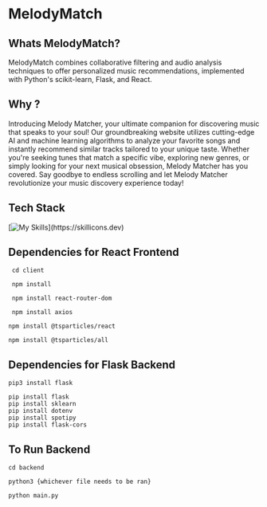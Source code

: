 # MelodyMatch

## Whats MelodyMatch?

MelodyMatch combines collaborative filtering and audio analysis techniques to offer personalized music recommendations, implemented with Python's scikit-learn, Flask, and React.

## Why ? 

Introducing Melody Matcher, your ultimate companion for discovering music that speaks to your soul! Our groundbreaking website utilizes cutting-edge AI and machine learning algorithms to analyze your favorite songs and instantly recommend similar tracks tailored to your unique taste. Whether you're seeking tunes that match a specific vibe, exploring new genres, or simply looking for your next musical obsession, Melody Matcher has you covered. Say goodbye to endless scrolling and let Melody Matcher revolutionize your music discovery experience today!

## Tech Stack

[![My Skills](https://skillicons.dev/icons?i=react,js,flask,python,)](https://skillicons.dev)

## Dependencies for React Frontend
<code> cd client </code>

<code> npm install </code>

<code> npm install react-router-dom </code>

<code> npm install axios </code>

<code>npm install @tsparticles/react </code>

<code>npm install @tsparticles/all </code>


## Dependencies for Flask Backend
```
pip3 install flask
```
```
pip install flask
pip install sklearn
pip install dotenv
pip install spotipy
pip install flask-cors
```

## To Run Backend
```
cd backend
```
```
python3 {whichever file needs to be ran}

python main.py
```
